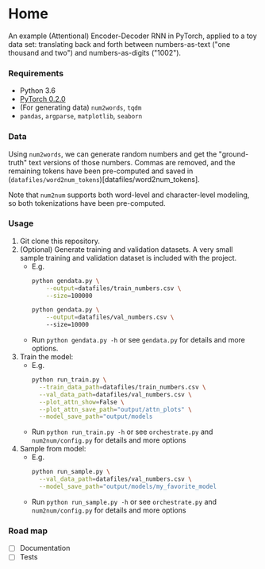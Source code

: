 # Home

An example (Attentional) Encoder-Decoder RNN in PyTorch, applied to a toy data set: translating back and forth between numbers-as-text ("one thousand and two") and numbers-as-digits ("1002").

### Requirements
- Python 3.6
- [PyTorch 0.2.0](http://pytorch.org/)
- (For generating data) `num2words`, `tqdm`
- `pandas`, `argparse`, `matplotlib`, `seaborn`

### Data

Using `num2words`, we can generate random numbers and get the "ground-truth" text versions of those numbers. Commas are removed, and the remaining tokens have been pre-computed and saved in (`datafiles/word2num_tokens`)[datafiles/word2num_tokens]. 

Note that `num2num` supports both word-level and character-level modeling, so both tokenizations have been pre-computed.

### Usage

1. Git clone this repository.
2. (Optional) Generate training and validation datasets. A very small sample training and validation dataset is included with the project. 
    * E.g. 
        ```bash
        python gendata.py \
            --output=datafiles/train_numbers.csv \
            --size=100000

        python gendata.py \
            --output=datafiles/val_numbers.csv \ 
            --size=10000
        ```
    * Run `python gendata.py -h` or see `gendata.py` for details and more options.
3. Train the model:
    * E.g.
        ```bash
        python run_train.py \
          --train_data_path=datafiles/train_numbers.csv \
          --val_data_path=datafiles/val_numbers.csv \
          --plot_attn_show=False \
          --plot_attn_save_path="output/attn_plots" \
          --model_save_path="output/models
        ```
    * Run `python run_train.py -h` or see `orchestrate.py` and `num2num/config.py` for details and more options
4. Sample from model:
    * E.g.
        ```bash
        python run_sample.py \
          --val_data_path=datafiles/val_numbers.csv \
          --model_save_path="output/models/my_favorite_model
        ```
    * Run `python run_sample.py -h` or see `orchestrate.py` and `num2num/config.py` for details and more options
    
### Road map

- [ ] Documentation
- [ ] Tests